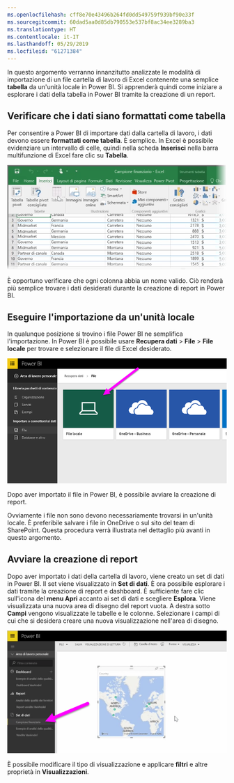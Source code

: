 ```yaml
---
ms.openlocfilehash: cff8e70e43496b264fd0dd549759f939bf90e33f
ms.sourcegitcommit: 60dad5aa0d85db790553e537bf8ac34ee3289ba3
ms.translationtype: HT
ms.contentlocale: it-IT
ms.lasthandoff: 05/29/2019
ms.locfileid: "61271384"
---
```

In questo argomento verranno innanzitutto analizzate le modalità di importazione di un file cartella di lavoro di Excel contenente una semplice **tabella** da un'unità locale in Power BI. Si apprenderà quindi come iniziare a esplorare i dati della tabella in Power BI tramite la creazione di un report.

## <a name="make-sure-your-data-is-formatted-as-a-table"></a>Verificare che i dati siano formattati come tabella
Per consentire a Power BI di importare dati dalla cartella di lavoro, i dati devono essere **formattati come tabella**. È semplice. In Excel è possibile evidenziare un intervallo di celle, quindi nella scheda **Inserisci** nella barra multifunzione di Excel fare clic su **Tabella**.

![](media/5-2-upload-excel/5-2_1.png)

È opportuno verificare che ogni colonna abbia un nome valido. Ciò renderà più semplice trovare i dati desiderati durante la creazione di report in Power BI.

## <a name="import-from-a-local-drive"></a>Eseguire l'importazione da un'unità locale
In qualunque posizione si trovino i file Power BI ne semplifica l'importazione. In Power BI è possibile usare **Recupera dati** > **File** > **File locale** per trovare e selezionare il file di Excel desiderato.

![](media/5-2-upload-excel/5-2_2.png)

Dopo aver importato il file in Power BI, è possibile avviare la creazione di report.

Ovviamente i file non sono devono necessariamente trovarsi in un'unità locale. È preferibile salvare i file in OneDrive o sul sito del team di SharePoint. Questa procedura verrà illustrata nel dettaglio più avanti in questo argomento.

## <a name="start-creating-reports"></a>Avviare la creazione di report
Dopo aver importato i dati della cartella di lavoro, viene creato un set di dati in Power BI. Il set viene visualizzato in **Set di dati**. È ora possibile esplorare i dati tramite la creazione di report e dashboard. È sufficiente fare clic sull'icona del **menu Apri** accanto ai set di dati e scegliere **Esplora**. Viene visualizzata una nuova area di disegno del report vuota. A destra sotto **Campi** vengono visualizzate le tabelle e le colonne. Selezionare i campi di cui che si desidera creare una nuova visualizzazione nell'area di disegno.

![](media/5-2-upload-excel/5-2_3.png)

È possibile modificare il tipo di visualizzazione e applicare **filtri** e altre proprietà in **Visualizzazioni**.

